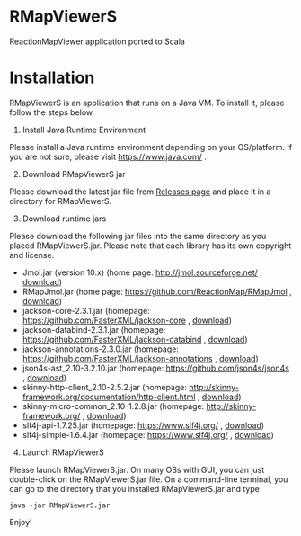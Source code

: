 # RMapViewerS
ReactionMapViewer application ported to Scala

# Installation

RMapViewerS is an application that runs on a Java VM.
To install it, please follow the steps below.

1. Install Java Runtime Environment

Please install a Java runtime environment depending on your OS/platform.
If you are not sure, please visit https://www.java.com/ .

2. Download RMapViewerS jar

Please download the latest jar file from [Releases page](https://github.com/ReactionMap/RMapViewerS/releases) and place it in a directory for RMapViewerS.

3. Download runtime jars

Please download the following jar files into the same directory as you placed RMapViewerS.jar.
Please note that each library has its own copyright and license.

* Jmol.jar (version 10.x) (home page: http://jmol.sourceforge.net/ , [download](https://sourceforge.net/projects/jmol/files/Jmol/Version%2010.2.0/))
* RMapJmol.jar (home page: https://github.com/ReactionMap/RMapJmol , [download](https://github.com/ReactionMap/RMapJmol/releases))
* jackson-core-2.3.1.jar (homepage: https://github.com/FasterXML/jackson-core , [download](https://mvnrepository.com/artifact/com.fasterxml.jackson.core/jackson-core/2.3.1))
* jackson-databind-2.3.1.jar (homepage: https://github.com/FasterXML/jackson-databind , [download](https://mvnrepository.com/artifact/com.fasterxml.jackson.core/jackson-databind/2.3.1))
* jackson-annotations-2.3.0.jar (homepage: https://github.com/FasterXML/jackson-annotations , [download](https://mvnrepository.com/artifact/com.fasterxml.jackson.core/jackson-annotations/2.3.0))
* json4s-ast_2.10-3.2.10.jar (homepage: https://github.com/json4s/json4s , [download](https://mvnrepository.com/artifact/org.json4s/json4s-ast_2.10/3.2.10))
* skinny-http-client_2.10-2.5.2.jar (homepage: http://skinny-framework.org/documentation/http-client.html , [download](https://mvnrepository.com/artifact/org.skinny-framework/skinny-http-client_2.10/2.5.2))
* skinny-micro-common_2.10-1.2.8.jar (homepage: http://skinny-framework.org/ , [download](https://mvnrepository.com/artifact/org.skinny-framework/skinny-micro_2.10/1.2.8))
* slf4j-api-1.7.25.jar (homepage: https://www.slf4j.org/ , [download](https://mvnrepository.com/artifact/org.slf4j/slf4j-api/1.7.25))
* slf4j-simple-1.6.4.jar (homepage: https://www.slf4j.org/ , [download](https://mvnrepository.com/artifact/org.slf4j/slf4j-simple/1.7.25))

4. Launch RMapViewerS

Please launch RMapViewerS.jar. On many OSs with GUI, you can just double-click on the RMapViewerS.jar file.
On a command-line terminal, you can go to the directory that you installed RMapViewerS.jar and type

```
java -jar RMapViewerS.jar
```

Enjoy!

